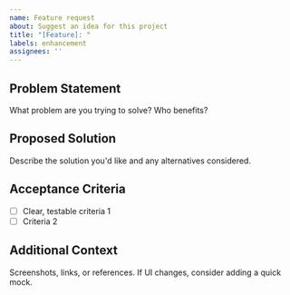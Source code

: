 ```yaml
---
name: Feature request
about: Suggest an idea for this project
title: "[Feature]: "
labels: enhancement
assignees: ''
---
```


## Problem Statement

What problem are you trying to solve? Who benefits?

## Proposed Solution

Describe the solution you'd like and any alternatives considered.

## Acceptance Criteria

- [ ] Clear, testable criteria 1
- [ ] Criteria 2

## Additional Context

Screenshots, links, or references. If UI changes, consider adding a quick mock.

